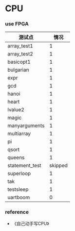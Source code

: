# CPU

### use FPGA

| 测试点         | 情况    |
| -------------- | ------- |
| array_test1    | 1       |
| array_test2    | 1       |
| basicopt1      | 1       |
| bulgarian      | 1       |
| expr           | 1       |
| gcd            | 1       |
| hanoi          | 1       |
| heart          | 1       |
| lvalue2        | 1       |
| magic          | 1       |
| manyarguments  | 1       |
| multiarray     | 1       |
| pi             | 1       |
| qsort          | 1       |
| queens         | 1       |
| statement_test | skipped |
| superloop      | 1       |
| tak            | 1       |
| testsleep      | 1       |
| uartboom       | 0       |

### reference
+ 《自己动手写CPU》